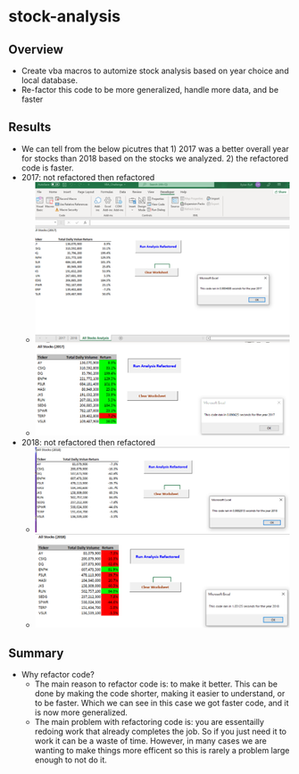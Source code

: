 # stock-analysis

## Overview 

- Create vba macros to automize stock analysis based on year choice and local database.
- Re-factor this code to be more generalized, handle more data, and be faster

## Results

- We can tell from the below picutres that 1) 2017 was a better overall year for stocks than 2018 based on the stocks we analyzed. 2) the refactored code is faster.
- 2017: not refactored then refactored
  - ![not refactored](https://github.com/drruff/stock-analysis/blob/main/Resources/VBA_Challenge_2017%20not%20refactored.PNG)
  - ![refactored](https://github.com/drruff/stock-analysis/blob/main/Resources/VBA_Challenge_2017.PNG)
- 2018: not refactored then refactored
  - ![not refactored](https://github.com/drruff/stock-analysis/blob/main/Resources/VBA_Challenge_2018%20not%20refactored.PNG)
  - ![refactored](https://github.com/drruff/stock-analysis/blob/main/Resources/VBA_Challenge_2018.PNG)


## Summary

- Why refactor code?
  - The main reason to refactor code is: to make it better. This can be done by making the code shorter, making it easier to understand, or to be faster. Which we can see in this case we got faster code, and it is now more generalized.
  - The main problem with refactoring code is: you are essentailly redoing work that already completes the job. So if you just need it to work it can be a waste of time. However, in many cases we are wanting to make things more efficent so this is rarely a problem large enough to not do it.
